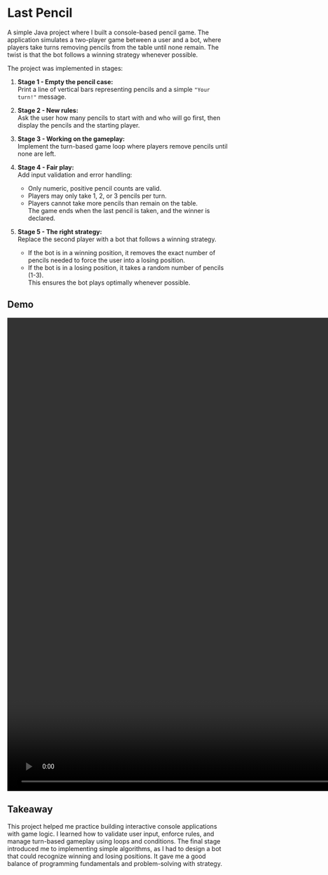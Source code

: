 # Last Pencil

A simple Java project where I built a console-based pencil game. The application simulates a two-player game between a user and a bot, where players take turns removing pencils from the table until none remain. The twist is that the bot follows a winning strategy whenever possible.

The project was implemented in stages:

1. **Stage 1 - Empty the pencil case:**  
   Print a line of vertical bars representing pencils and a simple `"Your turn!"` message.

2. **Stage 2 - New rules:**  
   Ask the user how many pencils to start with and who will go first, then display the pencils and the starting player.

3. **Stage 3 - Working on the gameplay:**  
   Implement the turn-based game loop where players remove pencils until none are left.

4. **Stage 4 - Fair play:**  
   Add input validation and error handling:
    - Only numeric, positive pencil counts are valid.
    - Players may only take 1, 2, or 3 pencils per turn.
    - Players cannot take more pencils than remain on the table.  
      The game ends when the last pencil is taken, and the winner is declared.

5. **Stage 5 - The right strategy:**  
   Replace the second player with a bot that follows a winning strategy.
    - If the bot is in a winning position, it removes the exact number of pencils needed to force the user into a losing
      position.
    - If the bot is in a losing position, it takes a random number of pencils (1-3).  
      This ensures the bot plays optimally whenever possible.


## Demo

<video width="1920" height="1080" align="center" src="https://github.com/user-attachments/assets/8f288ec7-7e8c-4bce-af92-937f594d8bd9"></video>

## Takeaway

This project helped me practice building interactive console applications with game logic. I learned how to validate user input, enforce rules, and manage turn-based gameplay using loops and conditions. The final stage introduced me to implementing simple algorithms, as I had to design a bot that could recognize winning and losing positions. It gave me a good balance of programming fundamentals and problem-solving with strategy.
